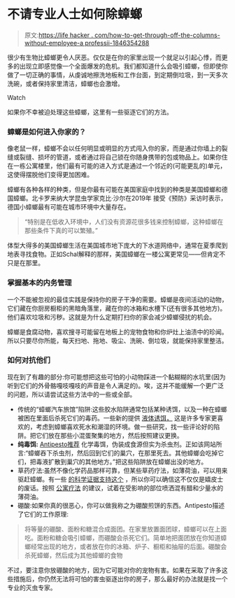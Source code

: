 # 不请专业人士如何除蟑螂

> 原文:[https://life hacker . com/how-to-get-through-off-the-columns-without-employee-a professii-1846354288](https://lifehacker.com/how-to-get-rid-of-cockroaches-without-hiring-a-professi-1846354288)

很少有生物比蟑螂更令人厌恶。仅仅是在你的家里出现一个就足以引起心悸，而更多的出现立即感觉像一个全面爆发的危机。我们都知道什么会吸引蟑螂，但即使你做了一切正确的事情，从虔诚地擦洗地板和工作台面，到定期倒垃圾，到一天多次洗碗，或者保持家里清洁，蟑螂也会激增。

Watch

如果你不幸被迫处理这些蟑螂，这里有一些驱逐它们的方法。

### 蟑螂是如何进入你家的？

像老鼠一样，蟑螂不会以任何明显或明显的方式闯入你的家，而是通过你墙上的裂缝或裂缝、损坏的管道，或者通过将自己锁在你随身携带的包或物品上。如果你住在一栋公寓楼里，他们最有可能的进入方式是通过一个邻近的(可能更乱的)单元，这使得摆脱他们变得更加困难。

蟑螂有各种各样的种类，但是你最有可能在美国家庭中找到的种类是美国蟑螂和德国蟑螂。北卡罗来纳大学昆虫学家克比·沙尔在2019年 接受《预防》采访时表示，德国小蟑螂最有可能在城市环境中大量存在。

> “特别是在低收入环境中，人们没有资源花很多钱来控制蟑螂，这种蟑螂在那些条件下真的可以繁殖。”

体型大得多的美国蟑螂生活在美国城市地下庞大的下水道网络中，通常在夏季爬到地表寻找食物。正如Schal解释的那样，美国蟑螂在一楼公寓更常见——但肯定不只是在那里。

### 掌握基本的内务管理

一个不能被忽视的最佳实践是保持你的房子干净的需要。蟑螂是夜间活动的动物，它们藏在你厨房橱柜的黑暗角落里，藏在你的冰箱和水槽下(还有很多其他地方)。他们喜欢垃圾和污秽。这就是为什么定期打扫你的家会减少蟑螂侵扰的机会。

蟑螂是食腐动物，喜欢搜寻可能留在地板上的宠物食物和你炉灶上油渍中的珍闻。所以只要尽你所能，每天扫地、拖地、吸尘、洗碗、倒垃圾，就能保持家里整洁。

### 如何对抗他们

现在到了有趣的部分:你可能想把这些可怕的小动物踩进一个黏糊糊的水坑里(因为听到它们的外骨骼嘎吱嘎吱的声音是令人满足的)。唉，这并不能缓解一个更广泛的问题，所以请尝试这些方法中的一些或全部。

*   传统的“蟑螂汽车旅馆”陷阱:这些胶水陷阱通常包括某种诱饵，以及一种在蟑螂被困在里面后杀死它们的毒药。一些新的提供 [液体诱饵，](https://www.homedepot.com/p/Hot-Shot-Ultra-Liquid-Roach-Bait-6-Count-HG-95789-4/100557819) 这是许多专家更喜欢的，考虑到蟑螂喜欢死水和潮湿的环境。做一些研究，找一些评论好的陷阱。把它们放在那些小混蛋聚集的地方，然后按照建议更换。
*   **纯毒饵:** [Antipesto推荐](https://www.antipesto.com/blog/tired-sharing-your-home-roaches-10-diy-ways-keep-them-away) 化学毒饵，伪装成食源但实为杀虫剂。正如该网站所言:“蟑螂吞下杀虫剂，然后回到它们的巢穴，在那里死去。其他蟑螂会吃掉它们，把毒液扩散到巢穴的其他地方。”把这些陷阱放在蟑螂出没的地方。
*   草药疗法:虽然不像化学药品那样可靠，但某些草药疗法，如薄荷油，可以用来驱赶蟑螂。有一些 [的科学证据支持这个](https://scentsoc.org/Volumes/JAUE/v18/149.pdf) ，所以你可以确信这不仅仅是嬉皮士的废话。按照 [公寓疗法](https://www.apartmenttherapy.com/3-non-toxic-tips-for-ridding-your-home-of-roaches-235328) 的建议，试着在受影响的部位喷洒混有醋和少量水的薄荷油。
*   硼酸:如果你真的很恶心，你可以做我称之为硼酸煎饼的东西。Antipesto描述了它们的工作原理:

> 将等量的硼酸、面粉和糖混合成面团。在家里放置面团球，蟑螂可以在上面吃。面粉和糖会吸引蟑螂，而硼酸会杀死它们。简单地把面团放在你知道蟑螂经常出现的地方，或者放在你的冰箱、炉子、橱柜和抽屉的后面。硼酸会杀死蟑螂，然后成为其他蟑螂的食物

不过，要注意你放硼酸的地方，因为它可能对你的宠物有害。如果在采取了许多这些措施后，你仍然无法将可怕的害虫驱逐出你的房子，那么最好的办法就是找一个专业的灭虫专家。